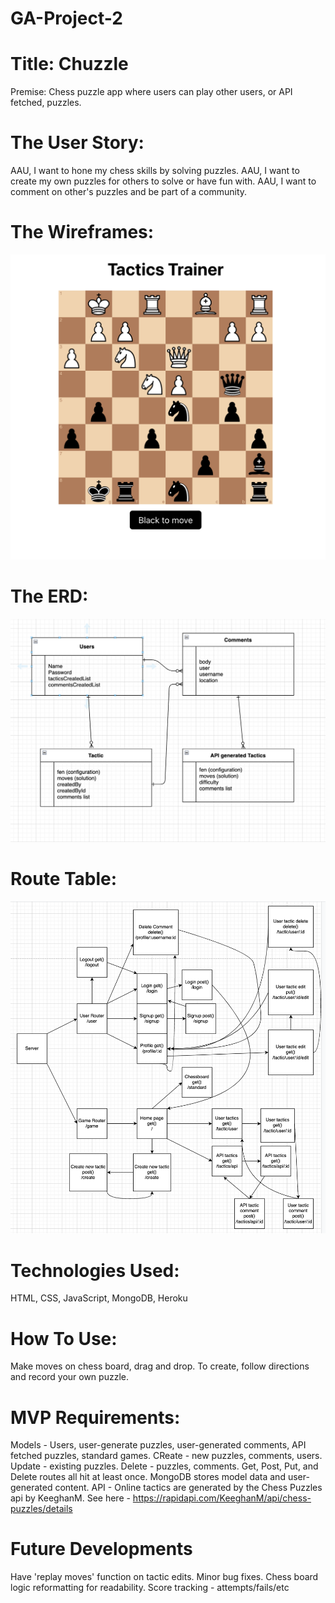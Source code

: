 # GA-Project-2

# Title: Chuzzle

Premise: Chess puzzle app where users can play other users, or API fetched, puzzles.

# The User Story:
AAU, I want to hone my chess skills by solving puzzles.
AAU, I want to create my own puzzles for others to solve or have fun with.
AAU, I want to comment on other's puzzles and be part of a community.

# The Wireframes:
![](Images/Wireframe_Board.png)

# The ERD: 
![](Images/newERD.png)

# Route Table:
![](Images/RouteTable.png)

# Technologies Used:
HTML, CSS, JavaScript, MongoDB, Heroku

# How To Use:
Make moves on chess board, drag and drop.
To create, follow directions and record your own puzzle.

# MVP Requirements:
Models - Users, user-generate puzzles, user-generated comments, API fetched puzzles, standard games.
CReate - new puzzles, comments, users. Update - existing puzzles. Delete - puzzles, comments. Get, Post, Put, and Delete routes all hit at least once.
MongoDB stores model data and user-generated content.
API - Online tactics are generated by the Chess Puzzles api by KeeghanM. See here - https://rapidapi.com/KeeghanM/api/chess-puzzles/details

# Future Developments
Have 'replay moves' function on tactic edits.
Minor bug fixes.
Chess board logic reformatting for readability.
Score tracking - attempts/fails/etc
